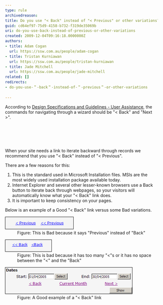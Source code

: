 ```yaml
---
type: rule
archivedreason: 
title: Do you use "< Back" instead of "< Previous" or other variations?
guid: cd64ef97-75d9-4158-b732-f319de35069b
uri: do-you-use-back-instead-of-previous-or-other-variations
created: 2009-12-04T09:16:18.0000000Z
authors:
- title: Adam Cogan
  url: https://ssw.com.au/people/adam-cogan
- title: Tristan Kurniawan
  url: https://ssw.com.au/people/tristan-kurniawan
- title: Jade Mitchell
  url: https://ssw.com.au/people/jade-mitchell
related: []
redirects:
- do-you-use-＂-back＂-instead-of-＂-previous＂-or-other-variations

---
```



According to <a href="https://docs.microsoft.com/en-us/previous-versions/ms997609%28v=msdn.10%29">Design Specifications and Guidelines - User Assistance</a>, the commands for navigating through a wizard should be "&lt; Back" and "Next &gt;". 

<br><excerpt class='endintro'></excerpt><br>
  
<span>  
   <p>When your site needs a link to iterate backward​ through records we recommend that you use "&lt; Back" instead of "&lt; Previous". </p> 
   <p>There are a few reasons for this:</p> 
   <ol><li>This is the standard used in Microsoft Installation files. MSIs are the most widely used installation package available today. </li><li>Internet Explorer and several other lesser-known browsers use a Back button to iterate back through webpages, so your visitors will automatically know what your "&lt; Back" link does. </li><li>It is important to keep consistency on your pages. </li></ol> 
   <p>Below is an example of a Good "&lt; Back" link versus some Bad variations.</p> 
   
   <dl class="badImage"><dt>
         <img width="226" height="41" src="badpreviouslink.gif" alt="Bad" /> 
      </dt><dd>Figure: This is Bad because it says "Previous" instead of "Back" </dd></dl> 
   <dl class="badImage"><dt>
         <img width="154" height="40" src="badbacklink.gif" alt="Good" /> 
      </dt><dd>Figure: This is bad because it has too many "&lt;"s or it has no space between the "&lt;" and the "Back" </dd></dl> 
   
   <dl class="goodImage"><dt>
         <img width="420" height="88" src="textboxeswithshowbutton.gif" alt="Good" /> 
      </dt><dd>Figure: A Good example of a "&lt; Back" link </dd></dl> </span>


